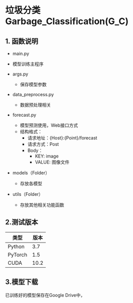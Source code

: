 # 垃圾分类 Garbage_Classification(G_C)

## 1. 函数说明

* main.py 
* 模型训练主程序
* args.py 

  * 保存模型参数
* data_preprocess.py

  * 数据预处理相关
* forecast.py

  * 模型预测使用，Web接口方式
  * 结构格式：
    * 请求地址：{Host}:{Point}/forecast
    * 请求方式：Post
    * Body：
      * KEY: image
      * VALUE: 图像文件
* models（Folder）

  * 存放各模型
* utils（Folder）

  * 存放其他相关功能函数

## 2.测试版本

| 类型    | 版本 |
| ------- | ---- |
| Python  | 3.7  |
| PyTorch | 1.5  |
| CUDA    | 10.2 |

## 3.模型下载

已训练好的模型保存在Google Drive中，

[ResNeXt_32x16d_WSL_Attention.pth]: https://drive.google.com/file/d/1nvrT-zLlM4SnGC0TyHk5RwIMZVz7CaOp/view?usp=sharing

